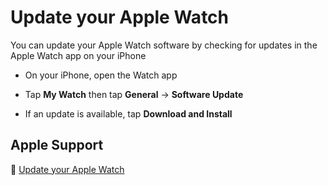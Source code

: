 # Update your Apple Watch

You can update your Apple Watch software by checking for updates in the Apple Watch app on your iPhone

- On your iPhone, open the Watch app

- Tap **My Watch** then tap **General** → **Software Update**

- If an update is available, tap **Download and Install**

## Apple Support

🔗 [Update your Apple Watch](https://support.apple.com/en-us/HT204641)
